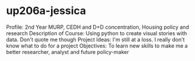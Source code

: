 # up206a-jessica 
Profile: 2nd Year MURP, CEDH and D+D concentration, Housing policy and research
Description of Course: Using python to create visual stories with data. Don't quote me though
Project Ideas: I'm still at a loss. I really don't know what to do for a project
Objectives: To learn new skills to make me a better researcher, analyst and future policy-maker
